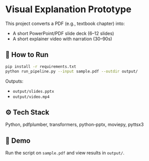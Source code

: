 # Visual Explanation Prototype

This project converts a PDF (e.g., textbook chapter) into:
- A short PowerPoint/PDF slide deck (6–12 slides)
- A short explainer video with narration (30–90s)

## 🚀 How to Run
```bash
pip install -r requirements.txt
python run_pipeline.py --input sample.pdf --outdir output/
```

Outputs:
- `output/slides.pptx`
- `output/video.mp4`

## ⚙️ Tech Stack
Python, pdfplumber, transformers, python-pptx, moviepy, pyttsx3

## 📄 Demo
Run the script on `sample.pdf` and view results in `output/`.
